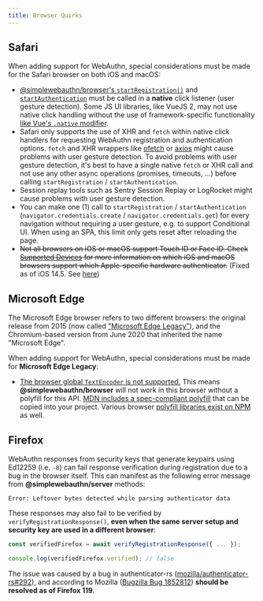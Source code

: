 ```yaml
---
title: Browser Quirks
---
```


## Safari

When adding support for WebAuthn, special considerations must be made for the Safari browser on both iOS and macOS:

* [@simplewebauthn/browser's `startRegistration()`](packages/browser.mdx#startregistration) and [`startAuthentication`](packages/browser.mdx#startauthentication) must be called in a **native** click listener (user gesture detection). Some JS UI libraries, like VueJS 2, may not use native click handling without the use of framework-specific functionality [like Vue's `.native` modifier](https://vuejs.org/v2/guide/components-custom-events.html#Binding-Native-Events-to-Components).
* Safari only supports the use of XHR and `fetch` within native click handlers for requesting WebAuthn registration and authentication options. `fetch` and XHR wrappers like [ofetch](https://github.com/unjs/ofetch) or [axios](https://github.com/axios/axios) might cause problems with user gesture detection. To avoid problems with user gesture detection, it's best to have a single native `fetch` or XHR call and not use any other async operations (promises, timeouts, ...) before calling `startRegistration` / `startAuthentication`. 
* Session replay tools such as Sentry Session Replay or LogRocket might cause problems with user gesture detection.
* You can make one (1) call to `startRegistration` / `startAuthentication` (`navigator.credentials.create` / `navigator.credentials.get`) for every navigation without requiring a user gesture, e.g. to support Conditional UI. When using an SPA, this limit only gets reset after reloading the page.
* ~~Not all browsers on iOS or macOS support Touch ID or Face ID. Check [Supported Devices](advanced/supported-devices.md) for more information on which iOS and macOS browsers support which Apple-specific hardware authenticator.~~ (Fixed as of iOS 14.5. See [here](https://twitter.com/IAmKale/status/1386795055856308229))

## Microsoft Edge

The Microsoft Edge browser refers to two different browsers: the original release from 2015 (now called ["Microsoft Edge Legacy"](https://support.microsoft.com/en-us/microsoft-edge/what-is-microsoft-edge-legacy-3e779e55-4c55-08e6-ecc8-2333768c0fb0)), and the Chromium-based version from June 2020 that inherited the name "Microsoft Edge".

When adding support for WebAuthn, special considerations must be made for **Microsoft Edge Legacy**:

* [The browser global `TextEncoder` is not supported.](https://caniuse.com/textencoder) This means **@simplewebauthn/browser** will not work in this browser without a polyfill for this API. [MDN includes a spec-compliant polyfill](https://developer.mozilla.org/en-US/docs/Web/API/TextEncoder#Polyfill) that can be copied into your project. Various browser [polyfill libraries exist on NPM](https://www.npmjs.com/search?q=textencoder%20polyfill%20browser) as well.

## Firefox

WebAuthn responses from security keys that generate keypairs using Ed12259 (i.e. `-8`) can fail response verification during registration due to a bug in the browser itself. This can manifest as the following error message from **@simplewebauthn/server** methods:

```
Error: Leftover bytes detected while parsing authenticator data
```

These responses may also fail to be verified by `verifyRegistrationResponse()`, **even when the same server setup and security key are used in a different browser**:

```ts
const verifiedFirefox = await verifyRegistrationResponse({ ... });

console.log(verifiedFirefox.verified); // false
```

The issue was caused by a bug in authenticator-rs ([mozilla/authenticator-rs#292](https://github.com/mozilla/authenticator-rs/pull/292)), and according to Mozilla ([Bugzilla Bug 1852812](https://bugzilla.mozilla.org/show_bug.cgi?id=1852812)) **should be resolved as of Firefox 119**.

